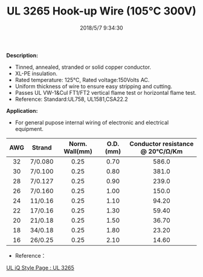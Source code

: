 ﻿---
layout: post 
title: UL 3265 Hook-up Wire (105℃ 300V)
tags: XLPE,hookup-wrie
categories: wire-cable
overview: HookUp-Wire,XLPE
series: FN10
part_number: 10-3265-0
thumb_img: 
small_img: static/202105/28-20210603.jpg
date: 2018/5/7 9:34:30
---


__Description:__

* Tinned, annealed, stranded or solid copper conductor.
* XL-PE insulation.
* Rated temperature: 125℃, Rated voltage:150Volts AC.
* Uniform thickness of wire to ensure easy stripping and cutting.
* Passes UL VW-1&Cul FT1/FT2 vertical flame test or horizontal flame test.
* Reference: Standard:UL758, UL1581,CSA22.2 

__Application:__

* For general pupose internal wiring of electronic and electrical equipment. 

AWG | Strand | Norm. Wall(mm) | O.D.(mm) | Conductor resistance @ 20℃/Ω/Km
 :-: | :-: | :-: | :-: | :-:
32 | 7/0.080 | 0.25 | 0.70 | 586.0
30 | 7/0.100 | 0.25 | 0.80 | 381.0
28 | 7/0.127 | 0.25 | 0.90 | 239.0
26 | 7/0.160 | 0.25 | 1.00 | 150.0
24 | 11/0.16 | 0.25 | 1.10 | 94.20
22 | 17/0.16 | 0.25 | 1.30 | 59.40
20 | 21/0.18 | 0.25 | 1.50 | 36.70
18 | 34/0.18 | 0.25 | 1.80 | 23.20
16 | 26/0.25 | 0.25 | 2.10 | 14.60

* Reference：

[UL iQ Style Page : UL 3265](http://iq.ul.com/awm/stylepage.aspx?Style=3265)

